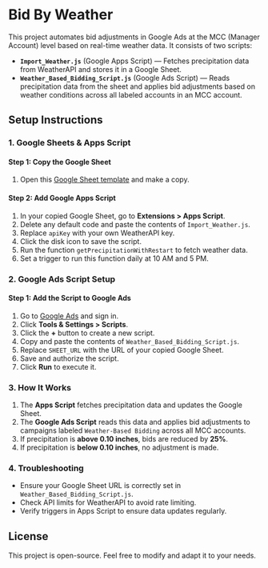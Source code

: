 # Bid By Weather

This project automates bid adjustments in Google Ads at the MCC (Manager Account) level based on real-time weather data. It consists of two scripts:

- **`Import_Weather.js`** (Google Apps Script) — Fetches precipitation data from WeatherAPI and stores it in a Google Sheet.
- **`Weather_Based_Bidding_Script.js`** (Google Ads Script) — Reads precipitation data from the sheet and applies bid adjustments based on weather conditions across all labeled accounts in an MCC account.

## Setup Instructions

### 1. Google Sheets & Apps Script

#### Step 1: Copy the Google Sheet
1. Open this [Google Sheet template](https://docs.google.com/spreadsheets/d/1vhQ4_1IhdKygCVVvUMFGjAw8z3A1mSJRv9_HToAuVmw/copy) and make a copy.

#### Step 2: Add Google Apps Script
1. In your copied Google Sheet, go to **Extensions > Apps Script**.
2. Delete any default code and paste the contents of `Import_Weather.js`.
3. Replace `apiKey` with your own WeatherAPI key.
4. Click the disk icon to save the script.
5. Run the function `getPrecipitationWithRestart` to fetch weather data.
6. Set a trigger to run this function daily at 10 AM and 5 PM.

### 2. Google Ads Script Setup

#### Step 1: Add the Script to Google Ads
1. Go to [Google Ads](https://ads.google.com/) and sign in.
2. Click **Tools & Settings > Scripts**.
3. Click the **+** button to create a new script.
4. Copy and paste the contents of `Weather_Based_Bidding_Script.js`.
5. Replace `SHEET_URL` with the URL of your copied Google Sheet.
6. Save and authorize the script.
7. Click **Run** to execute it.

### 3. How It Works
1. The **Apps Script** fetches precipitation data and updates the Google Sheet.
2. The **Google Ads Script** reads this data and applies bid adjustments to campaigns labeled `Weather-Based Bidding` across all MCC accounts.
3. If precipitation is **above 0.10 inches**, bids are reduced by **25%**.
4. If precipitation is **below 0.10 inches**, no adjustment is made.

### 4. Troubleshooting
- Ensure your Google Sheet URL is correctly set in `Weather_Based_Bidding_Script.js`.
- Check API limits for WeatherAPI to avoid rate limiting.
- Verify triggers in Apps Script to ensure data updates regularly.

## License
This project is open-source. Feel free to modify and adapt it to your needs.

